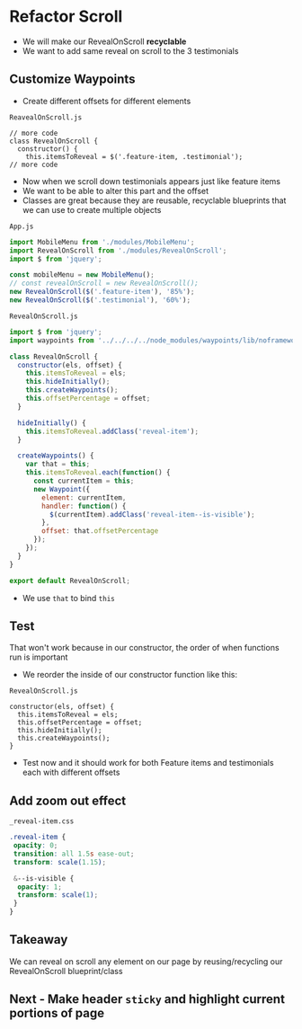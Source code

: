 # Refactor Scroll
* We will make our RevealOnScroll **recyclable**
* We want to add same reveal on scroll to the 3 testimonials

## Customize Waypoints
* Create different offsets for different elements

`ReavealOnScroll.js`

```
// more code
class RevealOnScroll {
  constructor() {
    this.itemsToReveal = $('.feature-item, .testimonial');
// more code
```

* Now when we scroll down testimonials appears just like feature items
* We want to be able to alter this part and the offset
* Classes are great because they are reusable, recyclable blueprints that we can use to create multiple objects

`App.js`

```js
import MobileMenu from './modules/MobileMenu';
import RevealOnScroll from './modules/RevealOnScroll';
import $ from 'jquery';

const mobileMenu = new MobileMenu();
// const revealOnScroll = new RevealOnScroll();
new RevealOnScroll($('.feature-item'), '85%');
new RevealOnScroll($('.testimonial'), '60%');
```

`RevealOnScroll.js`

```js
import $ from 'jquery';
import waypoints from '../../../../node_modules/waypoints/lib/noframework.waypoints';

class RevealOnScroll {
  constructor(els, offset) {
    this.itemsToReveal = els;
    this.hideInitially();
    this.createWaypoints();
    this.offsetPercentage = offset;
  }

  hideInitially() {
    this.itemsToReveal.addClass('reveal-item');
  }

  createWaypoints() {
    var that = this;
    this.itemsToReveal.each(function() {
      const currentItem = this;
      new Waypoint({
        element: currentItem,
        handler: function() {
          $(currentItem).addClass('reveal-item--is-visible');
        },
        offset: that.offsetPercentage
      });
    });
  }
}

export default RevealOnScroll;
```

* We use `that` to bind `this`
## Test
That won't work because in our constructor, the order of when functions run is important

* We reorder the inside of our constructor function like this:

`RevealOnScroll.js`

```
constructor(els, offset) {
  this.itemsToReveal = els;
  this.offsetPercentage = offset;
  this.hideInitially();
  this.createWaypoints();
}
```

* Test now and it should work for both Feature items and testimonials each with different offsets

## Add zoom out effect
`_reveal-item.css`

```css
.reveal-item {
 opacity: 0;
 transition: all 1.5s ease-out;
 transform: scale(1.15);

 &--is-visible {
  opacity: 1;
  transform: scale(1);
 }
}
```

## Takeaway
We can reveal on scroll any element on our page by reusing/recycling our RevealOnScroll blueprint/class

## Next - Make header `sticky` and highlight current portions of page


